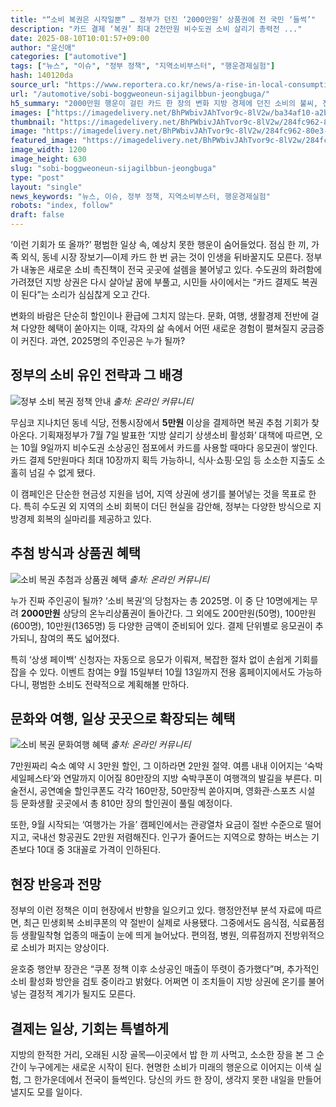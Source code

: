 ```yaml
---
title: "“소비 복권은 시작일뿐” … 정부가 던진 ‘2000만원’ 상품권에 전 국민 ‘들썩’"
description: "카드 결제 ‘복권’ 최대 2천만원 비수도권 소비 살리기 총력전 ..."
date: 2025-08-10T10:01:57+09:00
author: "윤신애"
categories: ["automotive"]
tags: ["뉴스", "이슈", "정부 정책", "지역소비부스터", "행운경제실험"]
hash: 140120da
source_url: "https://www.reportera.co.kr/news/a-rise-in-local-consumption/"
url: "/automotive/sobi-boggweoneun-sijagilbbun-jeongbuga/"
h5_summary: "2000만원 행운이 걸린 카드 한 장의 변화 지방 경제에 던진 소비의 불씨, 전국이 주목한다"
images: ["https://imagedelivery.net/BhPWbivJAhTvor9c-8lV2w/ba34af10-a2b5-431e-c1b3-8e98c2427500/public", "https://imagedelivery.net/BhPWbivJAhTvor9c-8lV2w/284fc962-80e3-4657-b620-1a30a1d61300/public", "https://imagedelivery.net/BhPWbivJAhTvor9c-8lV2w/d83ef70d-677e-4d81-7e0d-6ee097e68e00/public", "https://imagedelivery.net/BhPWbivJAhTvor9c-8lV2w/bc01591b-cd98-4148-8642-1286f8de6c00/public"]
thumbnail: "https://imagedelivery.net/BhPWbivJAhTvor9c-8lV2w/284fc962-80e3-4657-b620-1a30a1d61300/public"
image: "https://imagedelivery.net/BhPWbivJAhTvor9c-8lV2w/284fc962-80e3-4657-b620-1a30a1d61300/public"
featured_image: "https://imagedelivery.net/BhPWbivJAhTvor9c-8lV2w/284fc962-80e3-4657-b620-1a30a1d61300/public"
image_width: 1200
image_height: 630
slug: "sobi-boggweoneun-sijagilbbun-jeongbuga"
type: "post"
layout: "single"
news_keywords: "뉴스, 이슈, 정부 정책, 지역소비부스터, 행운경제실험"
robots: "index, follow"
draft: false
---
```


‘이런 기회가 또 올까?’ 평범한 일상 속, 예상치 못한 행운이 숨어들었다. 점심 한 끼, 가족 외식, 동네 시장 장보기—이제 카드 한 번 긁는 것이 인생을 뒤바꿀지도 모른다. 정부가 내놓은 새로운 소비 촉진책이 전국 곳곳에 설렘을 불어넣고 있다. 수도권의 화려함에 가려졌던 지방 상권은 다시 살아날 꿈에 부풀고, 시민들 사이에서는 “카드 결제도 복권이 된다”는 소리가 심심찮게 오고 간다.

변화의 바람은 단순히 할인이나 환급에 그치지 않는다. 문화, 여행, 생활경제 전반에 걸쳐 다양한 혜택이 쏟아지는 이때, 각자의 삶 속에서 어떤 새로운 경험이 펼쳐질지 궁금증이 커진다. 과연, 2025명의 주인공은 누가 될까?

## 정부의 소비 유인 전략과 그 배경

![정부 소비 복권 정책 안내](https://imagedelivery.net/BhPWbivJAhTvor9c-8lV2w/d83ef70d-677e-4d81-7e0d-6ee097e68e00/public)
*출처: 온라인 커뮤니티*


무심코 지나치던 동네 식당, 전통시장에서 **5만원** 이상을 결제하면 복권 추첨 기회가 찾아온다. 기획재정부가 7월 7일 발표한 ‘지방 살리기 상생소비 활성화’ 대책에 따르면, 오는 10월 9일까지 비수도권 소상공인 점포에서 카드를 사용할 때마다 응모권이 쌓인다. 카드 결제 5만원마다 최대 10장까지 획득 가능하니, 식사·쇼핑·모임 등 소소한 지출도 소홀히 넘길 수 없게 됐다.

이 캠페인은 단순한 현금성 지원을 넘어, 지역 상권에 생기를 불어넣는 것을 목표로 한다. 특히 수도권 외 지역의 소비 회복이 더딘 현실을 감안해, 정부는 다양한 방식으로 지방경제 회복의 실마리를 제공하고 있다.

## 추첨 방식과 상품권 혜택

![소비 복권 추첨과 상품권 혜택](https://imagedelivery.net/BhPWbivJAhTvor9c-8lV2w/ba34af10-a2b5-431e-c1b3-8e98c2427500/public)
*출처: 온라인 커뮤니티*


누가 진짜 주인공이 될까? ‘소비 복권’의 당첨자는 총 2025명. 이 중 단 10명에게는 무려 **2000만원** 상당의 온누리상품권이 돌아간다. 그 외에도 200만원(50명), 100만원(600명), 10만원(1365명) 등 다양한 금액이 준비되어 있다. 결제 단위별로 응모권이 추가되니, 참여의 폭도 넓어졌다.

특히 ‘상생 페이백’ 신청자는 자동으로 응모가 이뤄져, 복잡한 절차 없이 손쉽게 기회를 잡을 수 있다. 이벤트 참여는 9월 15일부터 10월 13일까지 전용 홈페이지에서도 가능하다니, 평범한 소비도 전략적으로 계획해볼 만하다.

## 문화와 여행, 일상 곳곳으로 확장되는 혜택

![소비 복권 문화여행 혜택](https://imagedelivery.net/BhPWbivJAhTvor9c-8lV2w/bc01591b-cd98-4148-8642-1286f8de6c00/public)
*출처: 온라인 커뮤니티*


7만원짜리 숙소 예약 시 3만원 할인, 그 이하라면 2만원 절약. 여름 내내 이어지는 ‘숙박세일페스타’와 연말까지 이어질 80만장의 지방 숙박쿠폰이 여행객의 발길을 부른다. 미술전시, 공연예술 할인쿠폰도 각각 160만장, 50만장씩 쏟아지며, 영화관·스포츠 시설 등 문화생활 곳곳에서 총 810만 장의 할인권이 풀릴 예정이다.

또한, 9월 시작되는 ‘여행가는 가을’ 캠페인에서는 관광열차 요금이 절반 수준으로 떨어지고, 국내선 항공권도 2만원 저렴해진다. 인구가 줄어드는 지역으로 향하는 버스는 기존보다 10대 중 3대꼴로 가격이 인하된다.

## 현장 반응과 전망

정부의 이런 정책은 이미 현장에서 반향을 일으키고 있다. 행정안전부 분석 자료에 따르면, 최근 민생회복 소비쿠폰의 약 절반이 실제로 사용됐다. 그중에서도 음식점, 식료품점 등 생활밀착형 업종의 매출이 눈에 띄게 늘어났다. 편의점, 병원, 의류점까지 전방위적으로 소비가 퍼지는 양상이다.

윤호중 행안부 장관은 “쿠폰 정책 이후 소상공인 매출이 뚜렷이 증가했다”며, 추가적인 소비 활성화 방안을 검토 중이라고 밝혔다. 어쩌면 이 조치들이 지방 상권에 온기를 불어넣는 결정적 계기가 될지도 모른다.

## 결제는 일상, 기회는 특별하게

지방의 한적한 거리, 오래된 시장 골목—이곳에서 밥 한 끼 사먹고, 소소한 장을 본 그 순간이 누구에게는 새로운 시작이 된다. 현명한 소비가 미래의 행운으로 이어지는 이색 실험, 그 한가운데에서 전국이 들썩인다. 당신의 카드 한 장이, 생각지 못한 내일을 만들어낼지도 모를 일이다.
